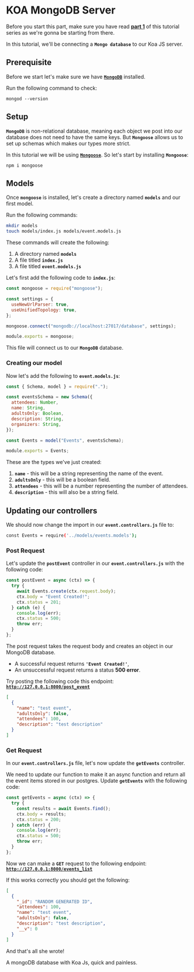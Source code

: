 # KOA MongoDB Server

Before you start this part, make sure you have read [**part 1**](https://github.com/tutorial-point/koa-server-tutorial) of this tutorial series as we're gonna be starting from there.

In this tutorial, we'll be connecting a **`Mongo database`** to our Koa JS server.

## Prerequisite

Before we start let's make sure we have [**`MongoDB`**](https://www.mongodb.com/docs/manual/tutorial/install-mongodb-on-os-x/) installed.

Run the following command to check:

```
mongod --version
```

## Setup

**`MongoDB`** is non-relational database, meaning each object we post into our database does not need to have the same keys. But **`Mongoose`** allows us to set up schemas which makes our types more strict.

In this tutorial we will be using [**`Mongoose`**](https://mongoosejs.com/). So let's start by installing **`Mongoose`**:

```
npm i mongoose
```

## Models

Once **`mongoose`** is installed, let's create a directory named **`models`** and our first model.

Run the following commands:

```bash
mkdir models
touch models/index.js models/event.models.js
```

These commands will create the following:

1. A directory named **`models`**
2. A file titled **`index.js`**
3. A file titled **`event.models.js`**

Let's first add the following code to **`index.js`**:

```javascript
const mongoose = require("mongoose");

const settings = {
  useNewUrlParser: true,
  useUnifiedTopology: true,
};

mongoose.connect("mongodb://localhost:27017/database", settings);

module.exports = mongoose;
```

This file will connect us to our **`MongoDB`** database.

### Creating our model

Now let's add the following to **`event.models.js`**:

```javascript
const { Schema, model } = require(".");

const eventsSchema = new Schema({
  attendees: Number,
  name: String,
  adultsOnly: Boolean,
  description: String,
  organizers: String,
});

const Events = model("Events", eventsSchema);

module.exports = Events;
```

These are the types we've just created:

1. **`name`** - this will be a string representing the name of the event.
2. **`adultsOnly`** - this will be a boolean field.
3. **`attendees`** - this will be a number representing the number of attendees.
4. **`description`** - this will also be a string field.

## Updating our controllers

We should now change the import in our **`event.controllers.js`** file to:

```bash
const Events = require('../models/events.models');
```

### Post Request

Let's update the **`postEvent`** controller in our **`event.controllers.js`** with the following code:

```javascript
const postEvent = async (ctx) => {
  try {
    await Events.create(ctx.request.body);
    ctx.body = "Event Created!";
    ctx.status = 201;
  } catch (e) {
    console.log(err);
    ctx.status = 500;
    throw err;
  }
};
```

The post request takes the request body and creates an object in our MongoDB database.

- A successful request returns **`'Event Created!'`**,
- An unsuccessful request returns a status **500 error**.

Try posting the following code this endpoint: [**`http://127.0.0.1:8000/post_event`**](http://127.0.0.1:8000/post_event)

```json
[
  {
    "name": "test event",
    "adultsOnly": false,
    "attendees": 100,
    "description": "test description"
  }
]
```

### Get Request

In our **`event.controllers.js`** file, let's now update the **`getEvents`** controller.

We need to update our function to make it an async function and return all the event items stored in our postgres. Update **`getEvents`** with the following code:

```javascript
const getEvents = async (ctx) => {
  try {
    const results = await Events.find();
    ctx.body = results;
    ctx.status = 200;
  } catch (err) {
    console.log(err);
    ctx.status = 500;
    throw err;
  }
};
```

Now we can make a **`GET`** request to the following endpoint: [**`http://127.0.0.1:8000/events_list`**](http://127.0.0.1:8000/events_list)

If this works correctly you should get the following:

```json
[
  {
    "_id": "RANDOM GENERATED ID",
    "attendees": 100,
    "name": "test event",
    "adultsOnly": false,
    "description": "test description",
    "__v": 0
  }
]
```

And that's all she wrote!

A mongoDB database with Koa Js, quick and painless.

